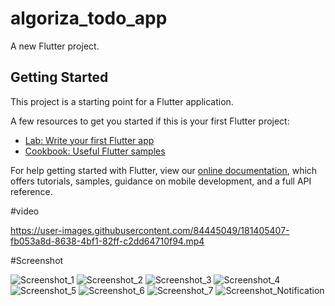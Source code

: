 # algoriza_todo_app

A new Flutter project.

## Getting Started

This project is a starting point for a Flutter application.

A few resources to get you started if this is your first Flutter project:

- [Lab: Write your first Flutter app](https://flutter.dev/docs/get-started/codelab)
- [Cookbook: Useful Flutter samples](https://flutter.dev/docs/cookbook)

For help getting started with Flutter, view our
[online documentation](https://flutter.dev/docs), which offers tutorials,
samples, guidance on mobile development, and a full API reference.


#video



https://user-images.githubusercontent.com/84445049/181405407-fb053a8d-8638-4bf1-82ff-c2dd64710f94.mp4

#Screenshot

![Screenshot_1](https://user-images.githubusercontent.com/84445049/181406769-ace6481b-6d6e-48d6-8824-fd2f94d8a566.png)
![Screenshot_2](https://user-images.githubusercontent.com/84445049/181406773-9eb2ac97-933f-4c54-8c1e-4e5cceeafa6d.png)
![Screenshot_3](https://user-images.githubusercontent.com/84445049/181406780-6e821b64-5fb3-461a-ba87-4b52cb7fe1c2.png)
![Screenshot_4](https://user-images.githubusercontent.com/84445049/181406796-961bef7a-75c3-4a4a-b10f-b09689c64972.png)
![Screenshot_5](https://user-images.githubusercontent.com/84445049/181406801-e488811a-531c-4c66-9443-b929eca5efd8.png)
![Screenshot_6](https://user-images.githubusercontent.com/84445049/181406807-e9154aea-2e8d-42d8-aaab-b83e76add442.png)
![Screenshot_7](https://user-images.githubusercontent.com/84445049/181406812-e25937e5-413d-42d3-bd3f-7231725fcc75.png)
![Screenshot_Notification](https://user-images.githubusercontent.com/84445049/181406825-abb14cbe-423b-4efe-a3c7-766b670acc0d.png)
